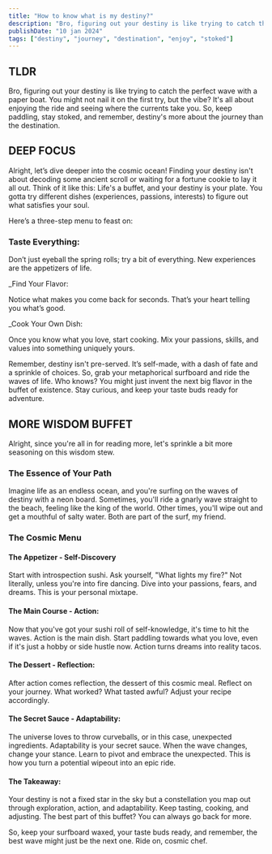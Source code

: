 ```yaml
---
title: "How to know what is my destiny?"
description: "Bro, figuring out your destiny is like trying to catch the perfect wave with a paper boat. You might not nail it on the first try, but the vibe?"
publishDate: "10 jan 2024"
tags: ["destiny", "journey", "destination", "enjoy", "stoked"]
---
```


## TLDR

Bro, figuring out your destiny is like trying to catch the perfect wave with a paper boat. You might not nail it on the first try, but the vibe? It's all about enjoying the ride and seeing where the currents take you. So, keep paddling, stay stoked, and remember, destiny's more about the journey than the destination.

## DEEP FOCUS

Alright, let’s dive deeper into the cosmic ocean! Finding your destiny isn't about decoding some ancient scroll or waiting for a fortune cookie to lay it all out. Think of it like this: Life's a buffet, and your destiny is your plate. You gotta try different dishes (experiences, passions, interests) to figure out what satisfies your soul.

Here’s a three-step menu to feast on:

### Taste Everything:

Don’t just eyeball the spring rolls; try a bit of everything. New experiences are the appetizers of life.

\_Find Your Flavor:

Notice what makes you come back for seconds. That’s your heart telling you what’s good.

\_Cook Your Own Dish:

Once you know what you love, start cooking. Mix your passions, skills, and values into something uniquely yours.

Remember, destiny isn't pre-served. It’s self-made, with a dash of fate and a sprinkle of choices. So, grab your metaphorical surfboard and ride the waves of life. Who knows? You might just invent the next big flavor in the buffet of existence. Stay curious, and keep your taste buds ready for adventure.

## MORE WISDOM BUFFET

Alright, since you're all in for reading more, let's sprinkle a bit more seasoning on this wisdom stew.

### The Essence of Your Path

Imagine life as an endless ocean, and you're surfing on the waves of destiny with a neon board. Sometimes, you'll ride a gnarly wave straight to the beach, feeling like the king of the world. Other times, you'll wipe out and get a mouthful of salty water. Both are part of the surf, my friend.

### The Cosmic Menu

#### The Appetizer - Self-Discovery

Start with introspection sushi. Ask yourself, "What lights my fire?" Not literally, unless you're into fire dancing. Dive into your passions, fears, and dreams. This is your personal mixtape.

#### The Main Course - Action:

Now that you've got your sushi roll of self-knowledge, it's time to hit the waves. Action is the main dish. Start paddling towards what you love, even if it's just a hobby or side hustle now. Action turns dreams into reality tacos.

#### The Dessert - Reflection:

After action comes reflection, the dessert of this cosmic meal. Reflect on your journey. What worked? What tasted awful? Adjust your recipe accordingly.

#### The Secret Sauce - Adaptability:

The universe loves to throw curveballs, or in this case, unexpected ingredients. Adaptability is your secret sauce. When the wave changes, change your stance. Learn to pivot and embrace the unexpected. This is how you turn a potential wipeout into an epic ride.

#### The Takeaway:

Your destiny is not a fixed star in the sky but a constellation you map out through exploration, action, and adaptability. Keep tasting, cooking, and adjusting. The best part of this buffet? You can always go back for more.

So, keep your surfboard waxed, your taste buds ready, and remember, the best wave might just be the next one. Ride on, cosmic chef.
